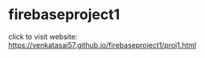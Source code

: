 # firebaseproject1

click to visit website: https://venkatasai57.github.io/firebaseproject1/proj1.html
